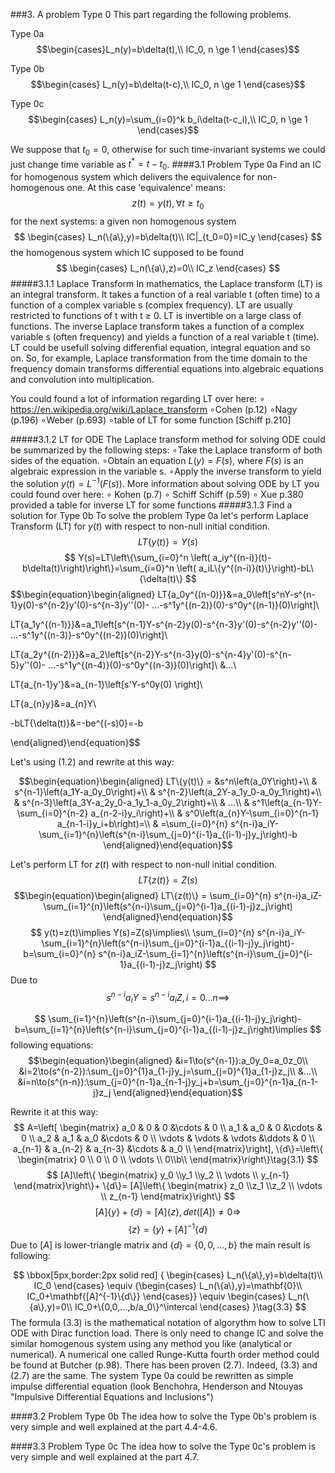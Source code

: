 ###3. A problem Type 0
This part regarding the following problems.

Type 0a
$$\begin{cases}L_n(y)=b\delta(t),\\
IC_0, n \ge 1
\end{cases}$$

Type 0b
$$\begin{cases}
L_n(y)=b\delta(t-c),\\
IC_0, n \ge 1
\end{cases}$$

Type 0c
$$\begin{cases}
L_n(y)=\sum_{i=0}^k b_i\delta(t-c_i),\\
IC_0, n \ge 1
\end{cases}$$

We suppose that $t_0=0$, otherwise for such time-invariant systems we could just change time variable as $t^*=t-t_0$.
####3.1 Problem Type 0a
Find an IC for homogenous system which delivers the equivalence for non-homogenous one.
At this case 'equivalence' means:
$$z(t)=y(t), \forall t\ge  t_0 $$
for the next systems: a given non homogenous system
$$
\begin{cases}
L_n(\{a\},y)=b\delta(t)\\
IC|_{t_0=0}=IC_y
\end{cases}
$$
the homogenous system which IC supposed to be found
$$
\begin{cases}
L_n(\{a\},z)=0\\
IC_z
\end{cases}
$$
#####3.1.1 Laplace Transform
In mathematics, the Laplace transform (LT) is an integral transform. It takes a function of a real variable t (often time) to a function of a complex variable s (complex frequency).
LT are usually restricted to functions of t with t ≥ 0.
LT is invertible on a large class of functions. The inverse Laplace transform takes a function of a complex variable s (often frequency) and yields a function of a real variable t (time).
LT could be usefull solving differenfial equation, integral equation and so on.
So, for example, Laplace transformation from the time domain to the frequency domain transforms differential equations into algebraic equations and convolution into multiplication.

You could found a lot of information regarding LT over here:
$\circ$     https://en.wikipedia.org/wiki/Laplace_transform
$\circ$Cohen (p.12)
$\circ$Nagy (p.196)
$\circ$Weber (p.693)
$\circ$table of LT for some function [Schiff p.210]

#####3.1.2 LT for ODE
The Laplace transform method for solving ODE could be summarized by the following steps:
$\circ$Take the Laplace transform of both sides of the equation.
$\circ$Obtain an equation $L(y)=F(s)$, where $F(s)$ is an algebraic expression in the variable s.
$\circ$Apply the inverse transform to yield the solution $y(t)=L^{-1}(F(s))$.
More information about solving ODE by LT you could found over here:
$\circ$ Kohen (p.7)
$\circ$ Schiff Schiff (p.59)
$\circ$	Xue p.380 provided a table for inverse LT for some functions
#####3.1.3 Find a solution for Type 0b
To solve the problem Type 0a let's perform Laplace Transform (LT) for $y(t)$ with respect to non-null initial condition.
$$
LT\{y(t)\}=Y(s)
$$
$$
Y(s)=LT\left\{\sum_{i=0}^n \left( a_iy^{(n-i)}(t)-b\delta(t)\right)\right\}=\sum_{i=0}^n \left( a_iL\{y^{(n-i)}(t)\}\right)-bL\{\delta(t)\}
$$
$$\begin{equation}\begin{aligned}
LT\{a_0y^{(n-0)}\}&=a_0\left[s^nY-s^{n-1}y(0)-s^{n-2}y'(0)-s^{n-3}y''(0)- ...-s^1y^{(n-2)}(0)-s^0y^{(n-1)}(0)\right]\\

LT\{a_1y^{(n-1)}\}&=a_1\left[s^{n-1}Y-s^{n-2}y(0)-s^{n-3}y'(0)-s^{n-2}y''(0)- ...-s^1y^{(n-3)}-s^0y^{(n-2)}(0)\right]\\

LT\{a_2y^{(n-2)}\}&=a_2\left[s^{n-2}Y-s^{n-3}y(0)-s^{n-4}y'(0)-s^{n-5}y''(0)- ...-s^1y^{(n-4)}(0)-s^0y^{(n-3)}(0)\right]\\
&...\\

LT\{a_{n-1}y'\}&=a_{n-1}\left[s'Y-s^0y(0) \right]\\

LT\{a_{n}y\}&=a_{n}Y\\

-bLT\{\delta(t)\}&=-be^{(-s)0}=-b

\end{aligned}\end{equation}$$

Let's using (1.2) and rewrite at this way:

$$\begin{equation}\begin{aligned}
LT\{y(t)\} = &s^n\left(a_0Y\right)+\\
  & s^{n-1}\left(a_1Y-a_0y_0\right)+\\
  & s^{n-2}\left(a_2Y-a_1y_0-a_0y_1\right)+\\
  & s^{n-3}\left(a_3Y-a_2y_0-a_1y_1-a_0y_2\right)+\\
  & ...\\
  & s^1\left(a_{n-1}Y-\sum_{i=0}^{n-2} a_{n-2-i}y_i\right)+\\
  & s^0\left(a_{n}Y-\sum_{i=0}^{n-1} a_{n-1-i}y_i+b\right)=\\
  & =\sum_{i=0}^{n} s^{n-i}a_iY-\sum_{i=1}^{n}\left(s^{n-i}\sum_{j=0}^{i-1}a_{(i-1)-j}y_j\right)-b
\end{aligned}\end{equation}$$

Let's perform LT for $z(t)$ with respect to non-null initial condition.
$$
LT\{z(t)\}=Z(s)
$$
$$\begin{equation}\begin{aligned}
LT\{z(t)\} = \sum_{i=0}^{n} s^{n-i}a_iZ-\sum_{i=1}^{n}\left(s^{n-i}\sum_{j=0}^{i-1}a_{(i-1)-j}z_j\right)
\end{aligned}\end{equation}$$
$$
y(t)=z(t)\implies Y(s)=Z(s)\implies\\
\sum_{i=0}^{n} s^{n-i}a_iY-\sum_{i=1}^{n}\left(s^{n-i}\sum_{j=0}^{i-1}a_{(i-1)-j}y_j\right)-b=\sum_{i=0}^{n} s^{n-i}a_iZ-\sum_{i=1}^{n}\left(s^{n-i}\sum_{j=0}^{i-1}a_{(i-1)-j}z_j\right)
$$
Due to
$$
s^{n-i}a_iY=s^{n-i}a_iZ, i=0...n\implies
$$

$$
\sum_{i=1}^{n}\left(s^{n-i}\sum_{j=0}^{i-1}a_{(i-1)-j}y_j\right)-b=\sum_{i=1}^{n}\left(s^{n-i}\sum_{j=0}^{i-1}a_{(i-1)-j}z_j\right)\implies
$$
following equations:
$$\begin{equation}\begin{aligned}
&i=1\to(s^{n-1}):a_0y_0=a_0z_0\\
&i=2\to(s^{n-2}):\sum_{j=0}^{1}a_{1-j}y_j=\sum_{j=0}^{1}a_{1-j}z_j\\
&...\\
&i=n\to(s^{n-n}):\sum_{j=0}^{n-1}a_{n-1-j}y_j+b=\sum_{j=0}^{n-1}a_{n-1-j}z_j
\end{aligned}\end{equation}$$

Rewrite it at this way:
$$
A=\left[
    \begin{matrix}
    a_0 & 0 & 0 &\cdots & 0 \\
    a_1 & a_0 & 0 &\cdots & 0 \\
    a_2 & a_1 & a_0 &\cdots & 0 \\
    \vdots & \vdots & \vdots &\ddots & 0 \\
    a_{n-1} & a_{n-2} & a_{n-3} &\cdots & a_0 \\
    \end{matrix}\right],
    \{d\}=\left\{
    \begin{matrix} 0 \\ 0 \\ 0 \\ \vdots \\ 0\\b\\ \end{matrix}\right\}\tag{3.1}
$$
$$
[A]\left\{
    \begin{matrix} y_0 \\y_1 \\y_2 \\ \vdots \\ y_{n-1} \end{matrix}\right\}+
    \{d\}=
    [A]\left\{
    \begin{matrix} z_0 \\z_1 \\z_2 \\ \vdots \\ z_{n-1} \end{matrix}\right\}
$$
$$
[A]\{y\}+\{d\}=[A]\{z\}, det([A])\ne 0\Rightarrow
$$
$$
\{z\}=\{y\}+[A]^{-1}\{d\}\tag{3.2}
$$
Due to $[A]$ is lower-triangle matrix and $\{d\}=\{0,0,...,b\}$ the main result is following:

$$
\bbox[5px,border:2px solid red]
{
\begin{cases}
L_n(\{a\},y)=b\delta(t)\\
IC_0
\end{cases}
\equiv
{\begin{cases}
L_n(\{a\},y)=\mathbf{0}\\
IC_0+\mathbf{[A]^{-1}\{d\}}
\end{cases}}
\equiv
\begin{cases}
L_n(\{a\},y)=0\\
IC_0+\{0,0,...,b/a_0\}^\intercal
\end{cases}
}\tag{3.3}
$$
The formula (3.3) is the mathematical notation of algorythm how to solve LTI ODE with Dirac function load. There is only need to change IC and solve the similar homogenous system using any method you like (analytical or numerical). A numerical one called Runge-Kutta fourth order method could be found at Butcher (p.98).
There has been proven (2.7). Indeed, (3.3) and (2.7) are the same.
The system Type 0a could be rewritten as simple impulse differential equation (look Benchohra, Henderson and Ntouyas "Impulsive Differential Equations and Inclusions")

####3.2 Problem Type 0b
The idea how to solve the Type 0b's problem is very simple and well explained at the part 4.4-4.6.

####3.3 Problem Type 0c
The idea how to solve the Type 0c's problem is very simple and well explained at the part 4.7.

